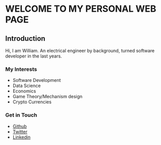 # WELCOME TO MY PERSONAL WEB PAGE

## Introduction

Hi, I am William. An electrical engineer by background, turned software developer in the last years.

### My Interests

- Software Development
- Data Science
- Economics
- Game Theory/Mechanism design
- Crypto Currencies

### Get in Touch

- [Github](https://github.com/will-i-amv)
- [Twitter](http://twitter.com/will_i_amv)
- [Linkedin](www.linkedin.com/in/will-i-amv)
